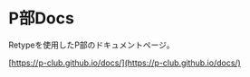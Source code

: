 # P部Docs

Retypeを使用したP部のドキュメントページ。

[https://p-club.github.io/docs/](https://p-club.github.io/docs/)
